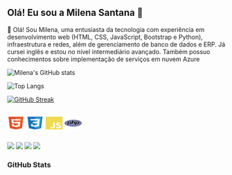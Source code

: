 ## Olá! Eu sou a Milena Santana 👋



<p>
        👋 Olá! Sou Milena, uma entusiasta da tecnologia com experiência em
        desenvolvimento web (HTML, CSS, JavaScript, Bootstrap e Python),
        infraestrutura e redes, além de gerenciamento de banco de dados e ERP. Já
        cursei inglês e estou no nível intermediário avançado. Também possuo
        conhecimentos sobre implementação de serviços em nuvem Azure
</p>

![Milena's GitHub stats](https://github-readme-stats.vercel.app/api?username=Milena7qSantana&show_icons=true&theme=tokyonight) <br>

![Top Langs](https://github-readme-stats.vercel.app/api/top-langs/?username=Milena7qSantana&layout=donut&theme=tokyonight)

[![GitHub Streak](https://github-readme-streak-stats.herokuapp.com?user=Milena7qSantana&theme=tokyonight&hide_border=false)](https://git.io/streak-stats)

<div style="display: inline_block">
      <br />
      <img
        align="center"
        alt="Mile-HTML"
        height="30"
        width="40"
        src="https://raw.githubusercontent.com/devicons/devicon/master/icons/html5/html5-original.svg"
      />
      <img
        align="center"
        alt="Mile-CSS"
        height="30"
        width="40"
        src="https://raw.githubusercontent.com/devicons/devicon/master/icons/css3/css3-original.svg"
      />
      <img
        align="center"
        alt="Mile-Js"
        height="30"
        width="40"
        src="https://raw.githubusercontent.com/devicons/devicon/master/icons/javascript/javascript-plain.svg"
      />
      <img
        align="center"
        alt="Rafa-Csharp"
        height="30"
        width="40"
        src="https://raw.githubusercontent.com/devicons/devicon/master/icons/php/php-original.svg"
      />
  </div>

  ##

  <div>
      <a
        href="https://www.youtube.com/@Milena.Msanta"
        target="_blank"
        ><img
          src="https://img.shields.io/badge/YouTube-FF0000?style=for-the-badge&logo=youtube&logoColor=white"
          target="_blank"
      /></a>
      <a href="https://www.instagram.com/milena.msanta/" target="_blank"
        ><img
          src="https://img.shields.io/badge/-Instagram-%23E4405F?style=for-the-badge&logo=instagram&logoColor=white"
          target="_blank"
      /></a>
      <a href="mailto:milena.msanta@gmail.com"
        ><img
          src="https://img.shields.io/badge/-Gmail-%23333?style=for-the-badge&logo=gmail&logoColor=white"
          target="_blank"
      /></a>
      <a
        href="https://www.linkedin.com/in/milena-de-matos-santana-56565a305/"
        target="_blank"
        ><img
          src="https://img.shields.io/badge/-LinkedIn-%230077B5?style=for-the-badge&logo=linkedin&logoColor=white"
          target="_blank"
      /></a>
    </div>
<h3 align="left">GitHub Stats</h3>



    

